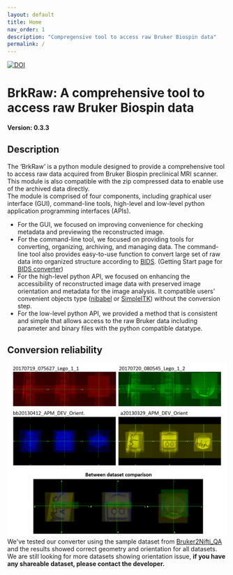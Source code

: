 ```yaml
---
layout: default
title: Home
nav_order: 1
description: "Compregensive tool to access raw Bruker Biospin data"
permalink: /
---
```


[![DOI](https://zenodo.org/badge/245546149.svg)](https://zenodo.org/badge/latestdoi/245546149)

# BrkRaw: A comprehensive tool to access raw Bruker Biospin data
#### Version: 0.3.3

## Description

The ‘BrkRaw’ is a python module designed to provide a comprehensive tool to access raw data acquired from 
Bruker Biospin preclinical MRI scanner. This module is also compatible with the zip compressed data 
to enable use of the archived data directly.  
The module is comprised of four components, including graphical user interface (GUI), command-line tools, 
high-level and low-level python application programming interfaces (APIs).
- For the GUI, we focused on improving convenience for checking metadata and previewing the reconstructed image.
- For the command-line tool, we focused on providing tools for converting, organizing, archiving, and managing data.
The command-line tool also provides easy-to-use function to convert large set of raw data into organized structure
according to [BIDS](https://bids.neuroimaging.io). (Getting Start page for 
 [BIDS converter](https://brkraw.github.io/docs/gs_bids.html))
- For the high-level python API, we focused on enhancing the accessibility of reconstructed image data with 
preserved image orientation and metadata for the image analysis. 
It compatible users' convenient objects type ([nibabel](https://nipy.org/nibabel/) or 
[SimpleITK](https://simpleitk.readthedocs.io/en/master/gettingStarted.html#python-binary-files)) 
without the conversion step. 
- For the low-level python API, we provided a method that is consistent and simple that allows access to the raw Bruker
data including parameter and binary files with the python compatible datatype.

## Conversion reliability
![Robust Orientation](imgs/bruker2nifti_qa.png)
We've tested our converter using the sample dataset from [Bruker2Nifti_QA](https://gitlab.com/naveau/bruker2nifti_qa) 
and the results showed correct geometry and orientation for all datasets.
We are still looking for more datasets showing orientation issue, 
**if you have any shareable dataset, please contact the developer.**
